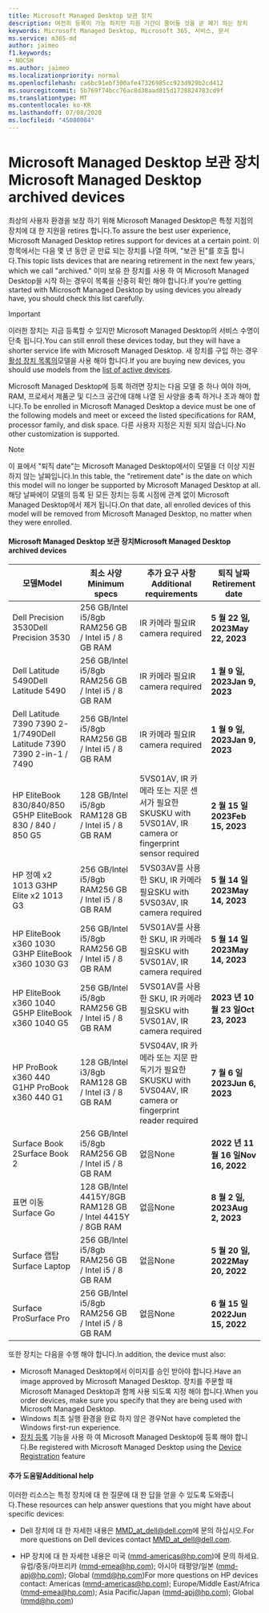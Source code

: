 ```yaml
---
title: Microsoft Managed Desktop 보관 장치
description: 여전히 등록이 가능 하지만 지원 기간이 줄어들 것을 곧 폐기 하는 장치
keywords: Microsoft Managed Desktop, Microsoft 365, 서비스, 문서
ms.service: m365-md
author: jaimeo
f1.keywords:
- NOCSH
ms.author: jaimeo
ms.localizationpriority: normal
ms.openlocfilehash: ca6bc91ebf300afe47326985cc923d929b2cd412
ms.sourcegitcommit: 5b769f74bcc76ac8d38aad815d1728824783cd9f
ms.translationtype: MT
ms.contentlocale: ko-KR
ms.lasthandoff: 07/08/2020
ms.locfileid: "45080084"
---
```

# <a name="microsoft-managed-desktop-archived-devices"></a><span data-ttu-id="cae71-104">Microsoft Managed Desktop 보관 장치</span><span class="sxs-lookup"><span data-stu-id="cae71-104">Microsoft Managed Desktop archived devices</span></span>

<span data-ttu-id="cae71-105">최상의 사용자 환경을 보장 하기 위해 Microsoft Managed Desktop은 특정 지점의 장치에 대 한 지원을 retires 합니다.</span><span class="sxs-lookup"><span data-stu-id="cae71-105">To assure the best user experience, Microsoft Managed Desktop retires support for devices at a certain point.</span></span> <span data-ttu-id="cae71-106">이 항목에서는 다음 몇 년 동안 곧 만료 되는 장치를 나열 하며, "보관 된"를 호출 합니다.</span><span class="sxs-lookup"><span data-stu-id="cae71-106">This topic lists devices that are nearing retirement in the next few years, which we call "archived."</span></span> <span data-ttu-id="cae71-107">이미 보유 한 장치를 사용 하 여 Microsoft Managed Desktop을 시작 하는 경우이 목록을 신중히 확인 해야 합니다.</span><span class="sxs-lookup"><span data-stu-id="cae71-107">If you're getting started with Microsoft Managed Desktop by using devices you already have, you should check this list carefully.</span></span>

>[!IMPORTANT]
><span data-ttu-id="cae71-108">이러한 장치는 지금 등록할 수 있지만 Microsoft Managed Desktop의 서비스 수명이 단축 됩니다.</span><span class="sxs-lookup"><span data-stu-id="cae71-108">You can still enroll these devices today, but they will have a shorter service life with Microsoft Managed Desktop.</span></span> <span data-ttu-id="cae71-109">새 장치를 구입 하는 경우 [활성 장치 목록의](./device-list.md)모델을 사용 해야 합니다.</span><span class="sxs-lookup"><span data-stu-id="cae71-109">If you are buying new devices, you should use models from the [list of active devices](./device-list.md).</span></span>

<!-- Microsoft 365 E5; Device as a Service -->
<!-- Split from device & technologies topic. Destination topic for aka.ms/device-list  -->
<span data-ttu-id="cae71-110">Microsoft Managed Desktop에 등록 하려면 장치는 다음 모델 중 하나 여야 하며, RAM, 프로세서 제품군 및 디스크 공간에 대해 나열 된 사양을 충족 하거나 초과 해야 합니다.</span><span class="sxs-lookup"><span data-stu-id="cae71-110">To be enrolled in Microsoft Managed Desktop a device must be one of the following models and meet or exceed the listed specifications for RAM, processor family, and disk space.</span></span> <span data-ttu-id="cae71-111">다른 사용자 지정은 지원 되지 않습니다.</span><span class="sxs-lookup"><span data-stu-id="cae71-111">No other customization is supported.</span></span>



>[!NOTE]
><span data-ttu-id="cae71-112">이 표에서 "퇴직 date"는 Microsoft Managed Desktop에서이 모델을 더 이상 지원 하지 않는 날짜입니다.</span><span class="sxs-lookup"><span data-stu-id="cae71-112">In this table, the "retirement date" is the date on which this model will no longer be supported by Microsoft Managed Desktop at all.</span></span> <span data-ttu-id="cae71-113">해당 날짜에이 모델의 등록 된 모든 장치는 등록 시점에 관계 없이 Microsoft Managed Desktop에서 제거 됩니다.</span><span class="sxs-lookup"><span data-stu-id="cae71-113">On that date, all enrolled devices of this model will be removed from Microsoft Managed Desktop, no matter when they were enrolled.</span></span>

#### <a name="microsoft-managed-desktop-archived-devices"></a><span data-ttu-id="cae71-114">Microsoft Managed Desktop 보관 장치</span><span class="sxs-lookup"><span data-stu-id="cae71-114">Microsoft Managed Desktop archived devices</span></span>

| <span data-ttu-id="cae71-115">모델</span><span class="sxs-lookup"><span data-stu-id="cae71-115">Model</span></span>  | <span data-ttu-id="cae71-116">최소 사양</span><span class="sxs-lookup"><span data-stu-id="cae71-116">Minimum specs</span></span>  | <span data-ttu-id="cae71-117">추가 요구 사항 </span><span class="sxs-lookup"><span data-stu-id="cae71-117">Additional requirements</span></span>  | <span data-ttu-id="cae71-118">퇴직 날짜</span><span class="sxs-lookup"><span data-stu-id="cae71-118">Retirement date</span></span> |
|---------|---------|---------|---------|
| <span data-ttu-id="cae71-119">Dell Precision 3530</span><span class="sxs-lookup"><span data-stu-id="cae71-119">Dell Precision 3530</span></span>| <span data-ttu-id="cae71-120">256 GB/Intel i5/8gb RAM</span><span class="sxs-lookup"><span data-stu-id="cae71-120">256 GB / Intel i5 / 8 GB RAM</span></span> | <span data-ttu-id="cae71-121">IR 카메라 필요</span><span class="sxs-lookup"><span data-stu-id="cae71-121">IR camera required</span></span> | <span data-ttu-id="cae71-122">**5 월 22 일, 2023**</span><span class="sxs-lookup"><span data-stu-id="cae71-122">**May 22, 2023**</span></span> |
| <span data-ttu-id="cae71-123">Dell Latitude 5490</span><span class="sxs-lookup"><span data-stu-id="cae71-123">Dell Latitude 5490</span></span>| <span data-ttu-id="cae71-124">256 GB/Intel i5/8gb RAM</span><span class="sxs-lookup"><span data-stu-id="cae71-124">256 GB / Intel i5 / 8 GB RAM</span></span> | <span data-ttu-id="cae71-125">IR 카메라 필요</span><span class="sxs-lookup"><span data-stu-id="cae71-125">IR camera required</span></span> | <span data-ttu-id="cae71-126">**1 월 9 일, 2023**</span><span class="sxs-lookup"><span data-stu-id="cae71-126">**Jan 9, 2023**</span></span> |
| <span data-ttu-id="cae71-127">Dell Latitude 7390 7390 2-1/7490</span><span class="sxs-lookup"><span data-stu-id="cae71-127">Dell Latitude 7390 7390 2-in-1 / 7490</span></span> | <span data-ttu-id="cae71-128">256 GB/Intel i5/8gb RAM</span><span class="sxs-lookup"><span data-stu-id="cae71-128">256 GB / Intel i5 / 8 GB RAM</span></span>   | <span data-ttu-id="cae71-129">IR 카메라 필요</span><span class="sxs-lookup"><span data-stu-id="cae71-129">IR camera required</span></span> | <span data-ttu-id="cae71-130">**1 월 9 일, 2023**</span><span class="sxs-lookup"><span data-stu-id="cae71-130">**Jan 9, 2023**</span></span> |
|<span data-ttu-id="cae71-131">HP EliteBook 830/840/850 G5</span><span class="sxs-lookup"><span data-stu-id="cae71-131">HP EliteBook 830 / 840 / 850 G5</span></span>| <span data-ttu-id="cae71-132">128 GB/Intel i5/8gb RAM</span><span class="sxs-lookup"><span data-stu-id="cae71-132">128 GB / Intel i5 / 8 GB RAM</span></span> | <span data-ttu-id="cae71-133">5VS01AV, IR 카메라 또는 지문 센서가 필요한 SKU</span><span class="sxs-lookup"><span data-stu-id="cae71-133">SKU with 5VS01AV, IR camera or fingerprint sensor required</span></span>  | <span data-ttu-id="cae71-134">**2 월 15 일 2023**</span><span class="sxs-lookup"><span data-stu-id="cae71-134">**Feb 15, 2023**</span></span> |
|<span data-ttu-id="cae71-135">HP 정예 x2 1013 G3</span><span class="sxs-lookup"><span data-stu-id="cae71-135">HP Elite x2 1013 G3</span></span>| <span data-ttu-id="cae71-136">256 GB/Intel i5/8gb RAM</span><span class="sxs-lookup"><span data-stu-id="cae71-136">256 GB / Intel i5 / 8 GB RAM</span></span> | <span data-ttu-id="cae71-137">5VS03AV를 사용한 SKU, IR 카메라 필요</span><span class="sxs-lookup"><span data-stu-id="cae71-137">SKU with 5VS03AV, IR camera required</span></span> |<span data-ttu-id="cae71-138">**5 월 14 일 2023**</span><span class="sxs-lookup"><span data-stu-id="cae71-138">**May 14, 2023**</span></span> |
|<span data-ttu-id="cae71-139">HP EliteBook x360 1030 G3</span><span class="sxs-lookup"><span data-stu-id="cae71-139">HP EliteBook x360 1030 G3</span></span>| <span data-ttu-id="cae71-140">256 GB/Intel i5/8gb RAM</span><span class="sxs-lookup"><span data-stu-id="cae71-140">256 GB / Intel i5 / 8 GB RAM</span></span> | <span data-ttu-id="cae71-141">5VS01AV를 사용한 SKU, IR 카메라 필요</span><span class="sxs-lookup"><span data-stu-id="cae71-141">SKU with 5VS01AV, IR camera required</span></span> |<span data-ttu-id="cae71-142">**5 월 14 일 2023**</span><span class="sxs-lookup"><span data-stu-id="cae71-142">**May 14, 2023**</span></span> |
|<span data-ttu-id="cae71-143">HP EliteBook x360 1040 G5</span><span class="sxs-lookup"><span data-stu-id="cae71-143">HP EliteBook x360 1040 G5</span></span>| <span data-ttu-id="cae71-144">256 GB/Intel i5/8gb RAM</span><span class="sxs-lookup"><span data-stu-id="cae71-144">256 GB / Intel i5 / 8 GB RAM</span></span> | <span data-ttu-id="cae71-145">5VS01AV를 사용한 SKU, IR 카메라 필요</span><span class="sxs-lookup"><span data-stu-id="cae71-145">SKU with 5VS01AV, IR camera required</span></span> | <span data-ttu-id="cae71-146">**2023 년 10 월 23 일**</span><span class="sxs-lookup"><span data-stu-id="cae71-146">**Oct 23, 2023**</span></span> |
|<span data-ttu-id="cae71-147">HP ProBook x360 440 G1</span><span class="sxs-lookup"><span data-stu-id="cae71-147">HP ProBook x360 440 G1</span></span>| <span data-ttu-id="cae71-148">128 GB/Intel i3/8gb RAM</span><span class="sxs-lookup"><span data-stu-id="cae71-148">128 GB / Intel i3 / 8 GB RAM</span></span> | <span data-ttu-id="cae71-149">5VS04AV, IR 카메라 또는 지문 판독기가 필요한 SKU</span><span class="sxs-lookup"><span data-stu-id="cae71-149">SKU with 5VS04AV, IR camera or fingerprint reader required</span></span> | <span data-ttu-id="cae71-150">**7 월 6 일 2023**</span><span class="sxs-lookup"><span data-stu-id="cae71-150">**Jun 6, 2023**</span></span> |
|<span data-ttu-id="cae71-151">Surface Book 2</span><span class="sxs-lookup"><span data-stu-id="cae71-151">Surface Book 2</span></span>| <span data-ttu-id="cae71-152">256 GB/Intel i5/8gb RAM</span><span class="sxs-lookup"><span data-stu-id="cae71-152">256 GB / Intel i5 / 8 GB RAM</span></span> | <span data-ttu-id="cae71-153">없음</span><span class="sxs-lookup"><span data-stu-id="cae71-153">None</span></span> | <span data-ttu-id="cae71-154">**2022 년 11 월 16 일**</span><span class="sxs-lookup"><span data-stu-id="cae71-154">**Nov 16, 2022**</span></span> |
|<span data-ttu-id="cae71-155">표면 이동</span><span class="sxs-lookup"><span data-stu-id="cae71-155">Surface Go</span></span>| <span data-ttu-id="cae71-156">128 GB/Intel 4415Y/8GB RAM</span><span class="sxs-lookup"><span data-stu-id="cae71-156">128 GB / Intel 4415Y / 8GB RAM</span></span> | <span data-ttu-id="cae71-157">없음</span><span class="sxs-lookup"><span data-stu-id="cae71-157">None</span></span> | <span data-ttu-id="cae71-158">**8 월 2 일, 2023**</span><span class="sxs-lookup"><span data-stu-id="cae71-158">**Aug 2, 2023**</span></span> |
|<span data-ttu-id="cae71-159">Surface 랩탑</span><span class="sxs-lookup"><span data-stu-id="cae71-159">Surface Laptop</span></span>| <span data-ttu-id="cae71-160">256 GB/Intel i5/8gb RAM</span><span class="sxs-lookup"><span data-stu-id="cae71-160">256 GB / Intel i5 / 8 GB RAM</span></span> | <span data-ttu-id="cae71-161">없음</span><span class="sxs-lookup"><span data-stu-id="cae71-161">None</span></span> | <span data-ttu-id="cae71-162">**5 월 20 일, 2022**</span><span class="sxs-lookup"><span data-stu-id="cae71-162">**May 20, 2022**</span></span> |
|<span data-ttu-id="cae71-163">Surface Pro</span><span class="sxs-lookup"><span data-stu-id="cae71-163">Surface Pro</span></span>| <span data-ttu-id="cae71-164">256 GB/Intel i5/8gb RAM</span><span class="sxs-lookup"><span data-stu-id="cae71-164">256 GB / Intel i5 / 8 GB RAM</span></span> | <span data-ttu-id="cae71-165">없음</span><span class="sxs-lookup"><span data-stu-id="cae71-165">None</span></span> | <span data-ttu-id="cae71-166">**6 월 15 일 2022**</span><span class="sxs-lookup"><span data-stu-id="cae71-166">**Jun 15, 2022**</span></span> |


<span data-ttu-id="cae71-167">또한 장치는 다음을 수행 해야 합니다.</span><span class="sxs-lookup"><span data-stu-id="cae71-167">In addition, the device must also:</span></span>

- <span data-ttu-id="cae71-168">Microsoft Managed Desktop에서 이미지를 승인 받아야 합니다.</span><span class="sxs-lookup"><span data-stu-id="cae71-168">Have an image approved by Microsoft Managed Desktop.</span></span> <span data-ttu-id="cae71-169">장치를 주문할 때 Microsoft Managed Desktop과 함께 사용 되도록 지정 해야 합니다.</span><span class="sxs-lookup"><span data-stu-id="cae71-169">When you order devices, make sure you specify that they are being used with Microsoft Managed Desktop.</span></span>
- <span data-ttu-id="cae71-170">Windows 최초 실행 환경을 완료 하지 않은 경우</span><span class="sxs-lookup"><span data-stu-id="cae71-170">Not have completed the Windows first-run experience.</span></span>
- <span data-ttu-id="cae71-171">[장치 등록](https://aka.ms/mmddrhelp) 기능을 사용 하 여 Microsoft Managed Desktop에 등록 해야 합니다.</span><span class="sxs-lookup"><span data-stu-id="cae71-171">Be registered with Microsoft Managed Desktop using the [Device Registration](https://aka.ms/mmddrhelp) feature</span></span>

#### <a name="additional-help"></a><span data-ttu-id="cae71-172">추가 도움말</span><span class="sxs-lookup"><span data-stu-id="cae71-172">Additional help</span></span>

<span data-ttu-id="cae71-173">이러한 리소스는 특정 장치에 대 한 질문에 대 한 답을 얻을 수 있도록 도와줍니다.</span><span class="sxs-lookup"><span data-stu-id="cae71-173">These resources can help answer questions that you might have about specific devices:</span></span>

- <span data-ttu-id="cae71-174">Dell 장치에 대 한 자세한 내용은 [MMD_at_dell@dell.com](mailto:MMD_at_dell@dell.com)에 문의 하십시오.</span><span class="sxs-lookup"><span data-stu-id="cae71-174">For more questions on Dell devices contact [MMD_at_dell@dell.com](mailto:MMD_at_dell@dell.com).</span></span>

- <span data-ttu-id="cae71-175">HP 장치에 대 한 자세한 내용은 미국 ([mmd-americas@hp.com](mailto:mmd-americas@hp.com))에 문의 하세요. 유럽/중동/아프리카 ([mmd-emea@hp.com](mailto:mmd-emea@hp.com)); 아시아 태평양/일본 ([mmd-apj@hp.com](mailto:mmd-apj@hp.com)); Global ([mmd@hp.com](mailto:mmd@hp.com))</span><span class="sxs-lookup"><span data-stu-id="cae71-175">For more questions on HP devices contact: Americas ([mmd-americas@hp.com](mailto:mmd-americas@hp.com)); Europe/Middle East/Africa ([mmd-emea@hp.com](mailto:mmd-emea@hp.com)); Asia Pacific/Japan ([mmd-apj@hp.com](mailto:mmd-apj@hp.com)); Global ([mmd@hp.com](mailto:mmd@hp.com))</span></span>
